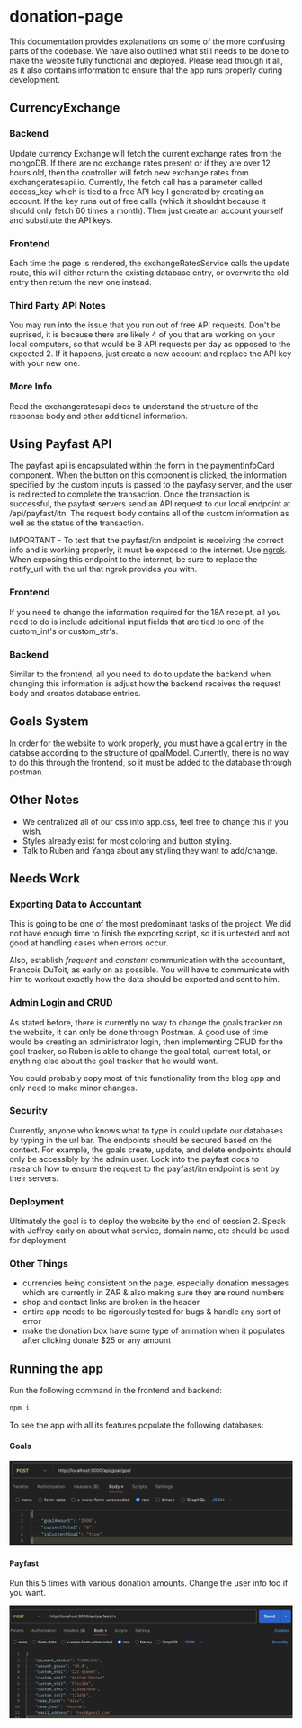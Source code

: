 # donation-page

This documentation provides explanations on some of the more confusing parts of the codebase. We have also outlined what still needs to be done to make the website fully functional and deployed. Please read through it all, as it also contains information to ensure that the app runs properly during development.

## CurrencyExchange

### Backend

Update currency Exchange will fetch the current exchange rates from the mongoDB. If there are no exchange rates present or if they are over 12 hours old, then the controller will fetch new exchange rates from exchangeratesapi.io. Currently, the fetch call has a parameter called access_key which is tied to a free API key I generated by creating an account. If the key runs out of free calls (which it shouldnt because it should only fetch 60 times a month). Then just create an account yourself and substitute the API keys.

### Frontend

Each time the page is rendered, the exchangeRatesService calls the update route, this will either return the existing database entry, or overwrite the old entry then return the new one instead.

### Third Party API Notes

You may run into the issue that you run out of free API requests. Don't be suprised, it is because there are likely 4 of you that are working on your local computers, so that would be 8 API requests per day as opposed to the expected 2. If it happens, just create a new account and replace the API key with your new one.

### More Info

Read the exchangeratesapi docs to understand the structure of the response body and other additional information.

## Using Payfast API

The payfast api is encapsulated within the form in the paymentInfoCard component. When the button on this component is clicked, the information specified by the custom inputs is passed to the payfasy server, and the user is redirected to complete the transaction. Once the transaction is successful, the payfast servers send an API request to our local endpoint at /api/payfast/itn. The request body contains all of the custom information as well as the status of the transaction.

IMPORTANT - To test that the payfast/itn endpoint is receiving the correct info and is working properly, it must be exposed to the internet. Use [ngrok](https://ngrok.com/). When exposing this endpoint to the internet, be sure to replace the notify_url with the url that ngrok provides you with.

### Frontend

If you need to change the information required for the 18A receipt, all you need to do is include additional input fields that are tied to one of the custom_int's or custom_str's.

### Backend

Similar to the frontend, all you need to do to update the backend when changing this information is adjust how the backend receives the request body and creates database entries.

## Goals System

In order for the website to work properly, you must have a goal entry in the databse according to the structure of goalModel. Currently, there is no way to do this through the frontend, so it must be added to the database through postman.

## Other Notes

- We centralized all of our css into app.css, feel free to change this if you wish.
- Styles already exist for most coloring and button styling.
- Talk to Ruben and Yanga about any styling they want to add/change.

## Needs Work

### Exporting Data to Accountant

This is going to be one of the most predominant tasks of the project.
We did not have enough time to finish the exporting script, so it is untested and not good at handling cases when errors occur.

Also, establish _frequent_ and _constant_ communication with the accountant, Francois DuToit, as early on as possible. You will have to communicate with him to workout exactly how the data should be exported and sent to him.

### Admin Login and CRUD

As stated before, there is currently no way to change the goals tracker on the website, it can only be done through Postman. A good use of time would be creating an administrator login, then implementing CRUD for the goal tracker, so Ruben is able to change the goal total, current total, or anything else about the goal tracker that he would want.

You could probably copy most of this functionality from the blog app and only need to make minor changes.

### Security

Currently, anyone who knows what to type in could update our databases by typing in the url bar. The endpoints should be secured based on the context. For example, the goals create, update, and delete endpoints should only be accessibly by the admin user. Look into the payfast docs to research how to ensure the request to the payfast/itn endpoint is sent by their servers.

### Deployment

Ultimately the goal is to deploy the website by the end of session 2. Speak with Jeffrey early on about what service, domain name, etc should be used for deployment

### Other Things

- currencies being consistent on the page, especially donation messages which are currently in ZAR & also making sure they are round numbers
- shop and contact links are broken in the header
- entire app needs to be rigorously tested for bugs & handle any sort of error
- make the donation box have some type of animation when it populates after clicking donate $25 or any amount

## Running the app

Run the following command in the frontend and backend:

```bash
npm i
```

To see the app with all its features populate the following databases:

#### Goals

![CreateGoal Postman](frontend/public/Assets/createGoalExample.png)

#### Payfast

Run this 5 times with various donation amounts. Change the user info too if you want.

![CreatePayment Postman](frontend/public/Assets/payfastItnExample.png)
